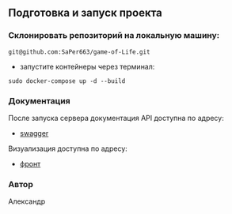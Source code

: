 ## Подготовка и запуск проекта
### Склонировать репозиторий на локальную машину:
```
git@github.com:SaPer663/game-of-Life.git
```

- запустите контейнеры через терминал:
```
sudo docker-compose up -d --build
```

### Документация
После запуска сервера документация API доступна по адресу:
- [swagger](http://0.0.0.0:5000/docs)

Визуализация доступна по адресу:
- [фронт](http://0.0.0.0)

### Автор
Александр

